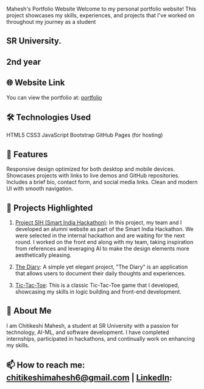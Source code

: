 Mahesh's Portfolio Website
Welcome to my personal portfolio website! This project showcases my skills, experiences, and projects that I've worked on throughout my journey as a student 
## SR University.
## 2nd year 
## 🌐 Website Link
You can view the portfolio at: [portfolio](https://mahesh06.me/portfolio/)

## 🛠️ Technologies Used
HTML5
CSS3
JavaScript
Bootstrap
GitHub Pages (for hosting)
## 🚀 Features
Responsive design optimized for both desktop and mobile devices.
Showcases projects with links to live demos and GitHub repositories.
Includes a brief bio, contact form, and social media links.
Clean and modern UI with smooth navigation.
## 📝 Projects Highlighted
1. [Project SIH (Smart India Hackathon)](https://mahesh06.me/SIH/):
In this project, my team and I developed an alumni website as part of the Smart India Hackathon. We were selected in the internal hackathon and are waiting for the next round. I worked on the front end along with my team, taking inspiration from references and leveraging AI to make the design elements more aesthetically pleasing.

2. [The Diary](http://mahesh06.me/The-Diary..../):
A simple yet elegant project, "The Diary" is an application that allows users to document their daily thoughts and experiences.

3. [Tic-Tac-Toe](http://mahesh06.me/Tic-Tac-Toe/):
This is a classic Tic-Tac-Toe game that I developed, showcasing my skills in logic building and front-end development.

## 👤 About Me
I am Chitikeshi Mahesh, a student at SR University with a passion for technology, AI-ML, and software development. I have completed internships, participated in hackathons, and continually work on enhancing my skills.

## 📫 How to reach me:  [chitikeshimahesh6@gmail.com](mailto:chitikeshimahesh6@gmail.com) | [LinkedIn](https://www.linkedin.com/in/mahesh-chitikeshi-b7a0982b9/):

